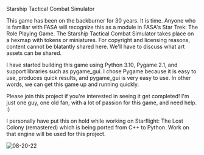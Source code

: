 Starship Tactical Combat Simulator

This game has been on the backburner for 30 years. It is time. Anyone who is familiar with FASA will recognize this as a module in FASA's Star Trek: The Role Playing Game. The Starship Tactical Combat Simulator takes place on a hexmap with tokens or miniatures. For copyright and licensing reasons, content cannot be blatantly shared here. We'll have to discuss what art assets can be shared. 

I have started building this game using Python 3.10, Pygame 2.1, and support libraries such as pygame_gui. I chose Pygame because it is easy to use, produces quick results, and pygame_gui is very easy to use. In other words, we can get this game up and running quickly. 

Please join this project if you're interested in seeing it get completed! I'm just one guy, one old fan, with a lot of passion for this game, and need help. :)

I personally have put this on hold while working on Starflight: The Lost Colony (remastered) which is being ported from C++ to Python. Work on that engine will be used for this project.

![08-20-22](https://user-images.githubusercontent.com/46901366/185770718-c2643869-3e2d-476f-b6af-c7ccb2739821.jpg)
